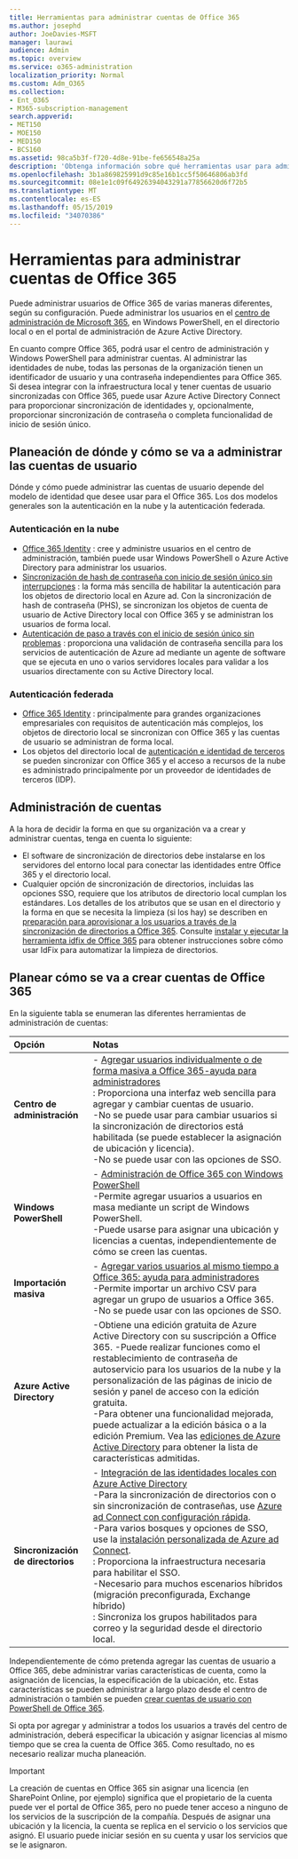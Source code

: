 ```yaml
---
title: Herramientas para administrar cuentas de Office 365
ms.author: josephd
author: JoeDavies-MSFT
manager: laurawi
audience: Admin
ms.topic: overview
ms.service: o365-administration
localization_priority: Normal
ms.custom: Adm_O365
ms.collection:
- Ent_O365
- M365-subscription-management
search.appverid:
- MET150
- MOE150
- MED150
- BCS160
ms.assetid: 98ca5b3f-f720-4d8e-91be-fe656548a25a
description: 'Obtenga información sobre qué herramientas usar para administrar los usuarios de Office 365 y cómo lo que puede usar depende de cómo administre las identidades de usuario. '
ms.openlocfilehash: 3b1a869825991d9c85e16b1cc5f50646806ab3fd
ms.sourcegitcommit: 08e1e1c09f64926394043291a77856620d6f72b5
ms.translationtype: MT
ms.contentlocale: es-ES
ms.lasthandoff: 05/15/2019
ms.locfileid: "34070386"
---
```

# <a name="tools-to-manage-office-365-accounts"></a>Herramientas para administrar cuentas de Office 365

Puede administrar usuarios de Office 365 de varias maneras diferentes, según su configuración. Puede administrar los usuarios en el [centro de administración de Microsoft 365](https://admin.microsoft.com), en Windows PowerShell, en el directorio local o en el portal de administración de Azure Active Directory.

En cuanto compre Office 365, podrá usar el centro de administración y Windows PowerShell para administrar cuentas. Al administrar las identidades de nube, todas las personas de la organización tienen un identificador de usuario y una contraseña independientes para Office 365. Si desea integrar con la infraestructura local y tener cuentas de usuario sincronizadas con Office 365, puede usar Azure Active Directory Connect para proporcionar sincronización de identidades y, opcionalmente, proporcionar sincronización de contraseña o completa funcionalidad de inicio de sesión único.
  
## <a name="plan-for-where-and-how-you-will-manage-your-user-accounts"></a>Planeación de dónde y cómo se va a administrar las cuentas de usuario

Dónde y cómo puede administrar las cuentas de usuario depende del modelo de identidad que desee usar para el Office 365. Los dos modelos generales son la autenticación en la nube y la autenticación federada.
  
### <a name="cloud-authentication"></a>Autenticación en la nube

- [Office 365 Identity](about-office-365-identity.md) : cree y administre usuarios en el centro de administración, también puede usar Windows PowerShell o Azure Active Directory para administrar los usuarios.
- [Sincronización de hash de contraseña con inicio de sesión único sin interrupciones](about-office-365-identity.md) : la forma más sencilla de habilitar la autenticación para los objetos de directorio local en Azure ad. Con la sincronización de hash de contraseña (PHS), se sincronizan los objetos de cuenta de usuario de Active Directory local con Office 365 y se administran los usuarios de forma local. 
- [Autenticación de paso a través con el inicio de sesión único sin problemas](about-office-365-identity.md) : proporciona una validación de contraseña sencilla para los servicios de autenticación de Azure ad mediante un agente de software que se ejecuta en uno o varios servidores locales para validar a los usuarios directamente con su Active Directory local. 

### <a name="federated-authentication"></a>Autenticación federada

- [Office 365 Identity](about-office-365-identity.md) : principalmente para grandes organizaciones empresariales con requisitos de autenticación más complejos, los objetos de directorio local se sincronizan con Office 365 y las cuentas de usuario se administran de forma local. 
- Los objetos del directorio local de [autenticación e identidad de terceros](about-office-365-identity.md) se pueden sincronizar con Office 365 y el acceso a recursos de la nube es administrado principalmente por un proveedor de identidades de terceros (IDP). 

## <a name="managing-accounts"></a>Administración de cuentas

A la hora de decidir la forma en que su organización va a crear y administrar cuentas, tenga en cuenta lo siguiente:
  
- El software de sincronización de directorios debe instalarse en los servidores del entorno local para conectar las identidades entre Office 365 y el directorio local.
- Cualquier opción de sincronización de directorios, incluidas las opciones SSO, requiere que los atributos de directorio local cumplan los estándares. Los detalles de los atributos que se usan en el directorio y la forma en que se necesita la limpieza (si los hay) se describen en [preparación para aprovisionar a los usuarios a través de la sincronización de directorios a Office 365](prepare-for-directory-synchronization.md). Consulte [instalar y ejecutar la herramienta idfix de Office 365](install-and-run-idfix.md) para obtener instrucciones sobre cómo usar IdFix para automatizar la limpieza de directorios. 

## <a name="plan-how-you-are-going-to-create-office-365-accounts"></a>Planear cómo se va a crear cuentas de Office 365

En la siguiente tabla se enumeran las diferentes herramientas de administración de cuentas:

|**Opción**|**Notas**|
|:-----|:-----|
|**Centro de administración** | - [Agregar usuarios individualmente o de forma masiva a Office 365-ayuda para administradores](https://support.office.com/article/1970f7d6-03b5-442f-b385-5880b9c256ec) <br> : Proporciona una interfaz web sencilla para agregar y cambiar cuentas de usuario. <br> -No se puede usar para cambiar usuarios si la sincronización de directorios está habilitada (se puede establecer la asignación de ubicación y licencia). <br> -No se puede usar con las opciones de SSO. <br> |
|**Windows PowerShell** | - [Administración de Office 365 con Windows PowerShell](https://go.microsoft.com/fwlink/p/?LinkId=698471) <br> -Permite agregar usuarios a usuarios en masa mediante un script de Windows PowerShell. <br> -Puede usarse para asignar una ubicación y licencias a cuentas, independientemente de cómo se creen las cuentas. <br> |
|**Importación masiva** | - [Agregar varios usuarios al mismo tiempo a Office 365: ayuda para administradores](add-several-users-at-the-same-time.md) <br> -Permite importar un archivo CSV para agregar un grupo de usuarios a Office 365. <br> -No se puede usar con las opciones de SSO. <br> |
|**Azure Active Directory** | -Obtiene una edición gratuita de Azure Active Directory con su suscripción a Office 365. -Puede realizar funciones como el restablecimiento de contraseña de autoservicio para los usuarios de la nube y la personalización de las páginas de inicio de sesión y panel de acceso con la edición gratuita. <br> -Para obtener una funcionalidad mejorada, puede actualizar a la edición básica o a la edición Premium. Vea las [ediciones de Azure Active Directory](https://go.microsoft.com/fwlink/p/?LinkId=698465) para obtener la lista de características admitidas. <br> |
|**Sincronización de directorios** | - [Integración de las identidades locales con Azure Active Directory](https://go.microsoft.com/fwlink/p/?LinkID=624168) <br> -Para la sincronización de directorios con o sin sincronización de contraseñas, use [Azure ad Connect con configuración rápida](https://go.microsoft.com/fwlink/p/?LinkID=698537).  <br>  -Para varios bosques y opciones de SSO, use la [instalación personalizada de Azure ad Connect](https://go.microsoft.com/fwlink/p/?LinkId=698430). <br> : Proporciona la infraestructura necesaria para habilitar el SSO. <br> -Necesario para muchos escenarios híbridos (migración preconfigurada, Exchange híbrido) <br> : Sincroniza los grupos habilitados para correo y la seguridad desde el directorio local. <br> |

Independientemente de cómo pretenda agregar las cuentas de usuario a Office 365, debe administrar varias características de cuenta, como la asignación de licencias, la especificación de la ubicación, etc. Estas características se pueden administrar a largo plazo desde el centro de administración o también se pueden [crear cuentas de usuario con PowerShell de Office 365](https://go.microsoft.com/fwlink/p/?LinkId=717083).

Si opta por agregar y administrar a todos los usuarios a través del centro de administración, deberá especificar la ubicación y asignar licencias al mismo tiempo que se crea la cuenta de Office 365. Como resultado, no es necesario realizar mucha planeación.

> [!IMPORTANT]
> La creación de cuentas en Office 365 sin asignar una licencia (en SharePoint Online, por ejemplo) significa que el propietario de la cuenta puede ver el portal de Office 365, pero no puede tener acceso a ninguno de los servicios de la suscripción de la compañía. Después de asignar una ubicación y la licencia, la cuenta se replica en el servicio o los servicios que asignó. El usuario puede iniciar sesión en su cuenta y usar los servicios que se le asignaron.